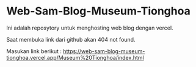 # Web-Sam-Blog-Museum-Tionghoa
Ini adalah reposytory untuk menghosting web blog dengan vercel.

Saat membuka link dari github akan 404 not found.

Masukan link berikut :
https://web-sam-blog-museum-tionghoa.vercel.app/Museum%20Tionghoa/index.html
